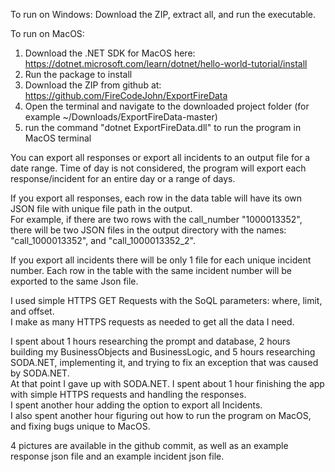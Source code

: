 To run on Windows: Download the ZIP, extract all, and run the executable. 

To run on MacOS: 
1) Download the .NET SDK for MacOS here: https://dotnet.microsoft.com/learn/dotnet/hello-world-tutorial/install 
2) Run the package to install 
3) Download the ZIP from github at: https://github.com/FireCodeJohn/ExportFireData 
4) Open the terminal and navigate to the downloaded project folder (for example ~/Downloads/ExportFireData-master) 
5) run the command "dotnet ExportFireData.dll" to run the program in MacOS terminal 

You can export all responses or export all incidents to an output file for a date range. 
Time of day is not considered, the program will export each response/incident for an entire day or a range of days. 

If you export all responses, each row in the data table will have its own JSON file with unique file path in the output.  
For example, if there are two rows with the call_number "1000013352", there will be two JSON files in the output directory with the names:  
"call_1000013352", and 
"call_1000013352_2". 

If you export all incidents there will be only 1 file for each unique incident number. 
Each row in the table with the same incident number will be exported to the same Json file. 

I used simple HTTPS GET Requests with the SoQL parameters: where, limit, and offset.  
I make as many HTTPS requests as needed to get all the data I need.  

I spent about 1 hours researching the prompt and database, 
2 hours building my BusinessObjects and BusinessLogic, and
5 hours researching SODA.NET, implementing it, and trying to fix an exception that was caused by SODA.NET.  
At that point I gave up with SODA.NET. 
I spent about 1 hour finishing the app with simple HTTPS requests and handling the responses.  
I spent another hour adding the option to export all Incidents.   
I also spent another hour figuring out how to run the program on MacOS, and fixing bugs unique to MacOS.  

4 pictures are available in the github commit, as well as an example response json file and an example incident json file.  